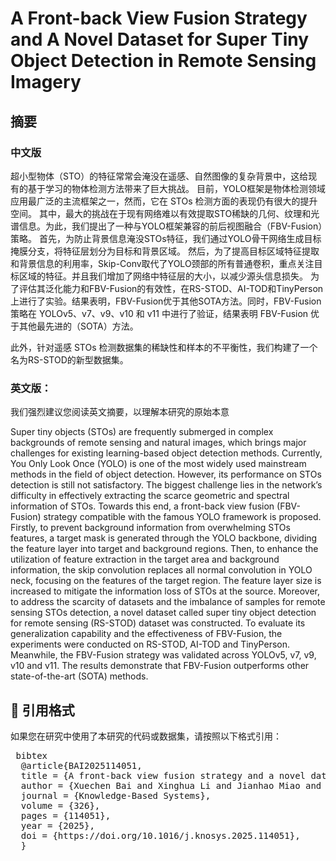 # A Front-back View Fusion Strategy and A Novel Dataset for Super Tiny Object Detection in Remote Sensing Imagery

## 摘要
### 中文版
超小型物体（STO）的特征常常会淹没在遥感、自然图像的复杂背景中，这给现有的基于学习的物体检测方法带来了巨大挑战。
目前，YOLO框架是物体检测领域应用最广泛的主流框架之一，然而，它在 STOs 检测方面的表现仍有很大的提升空间。
其中，最大的挑战在于现有网络难以有效提取STO稀缺的几何、纹理和光谱信息。为此，我们提出了一种与YOLO框架兼容的前后视图融合（FBV-Fusion）策略。
首先，为防止背景信息淹没STOs特征，我们通过YOLO骨干网络生成目标掩膜分支，将特征层划分为目标和背景区域。
然后，为了提高目标区域特征提取和背景信息的利用率，Skip-Conv取代了YOLO颈部的所有普通卷积，重点关注目标区域的特征。并且我们增加了网络中特征层的大小，以减少源头信息损失。
为了评估其泛化能力和FBV-Fusion的有效性，在RS-STOD、AI-TOD和TinyPerson上进行了实验。结果表明，FBV-Fusion优于其他SOTA方法。同时，FBV-Fusion 策略在 YOLOv5、v7、v9、v10 和 v11 中进行了验证，结果表明 FBV-Fusion 优于其他最先进的（SOTA）方法。

此外，针对遥感 STOs 检测数据集的稀缺性和样本的不平衡性，我们构建了一个名为RS-STOD的新型数据集。

### 英文版：
我们强烈建议您阅读英文摘要，以理解本研究的原始本意

Super tiny objects (STOs) are frequently submerged in complex backgrounds of remote sensing and natural images, which brings major challenges for existing learning-based object detection methods. Currently, You Only Look Once (YOLO) is one of the most widely used mainstream methods in the field of object detection. 
However, its performance on STOs detection is still not satisfactory. The biggest challenge lies in the network’s difficulty in effectively extracting the scarce geometric and spectral information of STOs. Towards this end, a front-back view fusion (FBV-Fusion) strategy compatible with the famous YOLO framework is proposed. Firstly, to prevent background information from overwhelming STOs features, a target mask is generated through the YOLO backbone, dividing the feature layer into target and background regions. 
Then, to enhance the utilization of feature extraction in the target area and background information, the skip convolution replaces all normal convolution in YOLO neck, focusing on the features of the target region. The feature layer size is increased to mitigate the information loss of STOs at the source. Moreover, to address the scarcity of datasets and the imbalance of samples for remote sensing STOs detection, a novel dataset called super tiny object detection for remote sensing (RS-STOD) dataset was constructed. To evaluate its generalization capability and the effectiveness of FBV-Fusion, the experiments were conducted on RS-STOD, AI-TOD and TinyPerson. Meanwhile, the FBV-Fusion strategy was validated across YOLOv5, v7, v9, v10 and v11. The results demonstrate that FBV-Fusion outperforms other state-of-the-art (SOTA) methods.


## 📄 引用格式
如果您在研究中使用了本研究的代码或数据集，请按照以下格式引用：

<pre> bibtex 
  @article{BAI2025114051, 
  title = {A front-back view fusion strategy and a novel dataset for super tiny object detection in remote sensing imagery}, 
  author = {Xuechen Bai and Xinghua Li and Jianhao Miao and Huanfeng Shen}, 
  journal = {Knowledge-Based Systems},
  volume = {326}, 
  pages = {114051}, 
  year = {2025}, 
  doi = {https://doi.org/10.1016/j.knosys.2025.114051}, 
  }  </pre>

